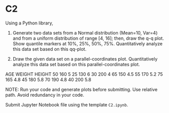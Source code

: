 # C2

Using a Python library,

1. Generate two data sets from a Normal distribution (Mean=10, Var=4) and from a uniform distribution of range [4, 16]; then, draw the q-q plot. Show quantile markers at 10%, 25%, 50%, 75%. Quantitatively analyze this data set based on this qq-plot.

2. Draw the given data set on a parallel-coordinates plot. Quantitatively analyze this data set based on this parallel-coordinates plot.

AGE	WEIGHT	HEIGHT
50	160	5
25	130	6
30	200	4
65	150	4.5
55	170	5.2
75	165	4.8
45	180	5.8
70	190	4.8
40	200	5.8

NOTE: Run your code and generate plots before submitting. Use relative path. Avoid redundancy in your code.

Submit Jupyter Notebook file using the template `C2.ipynb`.
